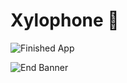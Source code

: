 # Xylophone 🎹

![Finished App](https://github.com/londonappbrewery/Images/blob/master/xylophone-flutter.png)

![End Banner](https://github.com/londonappbrewery/Images/blob/master/readme-end-banner.png)
